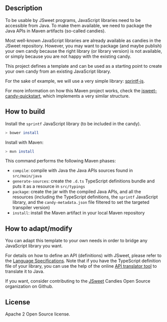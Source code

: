 ## Description

To be usable by JSweet programs, JavaScript libraries need to be accessible from Java. To make them available, we need to package the Java APIs in Maven artifacts (so-called candies).

Most well-known JavaScript libraries are already available as candies in the JSweet repository. However, you may want to package (and maybe publish) your own candy because the right library (or library version) is not available, or simply because you are not happy with the existing candy.

This project defines a template and can be used as a starting point to create your own candy from an existing JavaScript library.

For the sake of example, we will use a very simple library: [sprintf-js](https://www.npmjs.com/package/sprintf-js).

For more information on how this Maven project works, check the [jsweet-candy-quickstart](https://github.com/cincheo/jsweet-candy-quickstart), which implements a very similar structure.

## How to build

Install the ``sprintf`` JavaScript library (to be included in the candy).

```bash
> bower install
```


Install with Maven:

```bash
> mvn install
```

This command performs the following Maven phases:
- ``compile``: compile with Java the Java APIs sources found in ``src/main/java``
- ``generate-sources``: create the ``.d.ts`` TypeScript definitions bundle and puts it as a resource in ``src/typings``
- ``package``: create the jar with the compiled Java APIs, and all the resources (including the TypeScript definitions, the ``sprintf`` JavaScript library, and the ``candy-metadata.json`` file filtered to set the targeted transpiler version)
- ``install``: install the Maven artifact in your local Maven repository

## How to adapt/modify

You can adapt this template to your own needs in order to bridge any JavaScript library you want.

For details on how to define an API (definitions) with JSweet, please refer to the <a href="https://github.com/cincheo/jsweet/blob/master/doc/jsweet-language-specifications.md#definitions">Language Specifications</a>. Note that if you have the TypeScript definition file of your library, you can use the help of the online [API translator tool](http://www.jsweet.org/online-typescript-to-java-api-translator/) to translate it to Java.

If you want, consider contributing to the [JSweet](https://github.com/jsweet-candies) Candies Open Source organization on Github.

## License

Apache 2 Open Source license.

